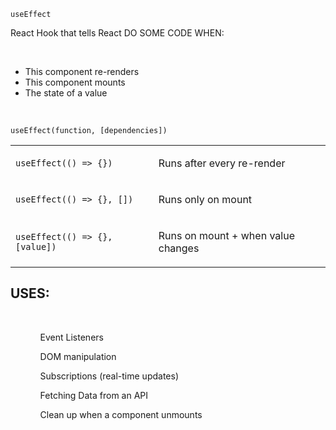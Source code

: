 <code>useEffect</code><br>
<p>React Hook that tells React DO SOME CODE WHEN:</p><br>
<ul>
    <li>This component re-renders</li>
    <li>This component mounts</li>
    <li>The state of a value</li>
</ul><br>

<code>useEffect(function, [dependencies])</code><br>
<table>
    <tbody>
        <tr>
            <td>
                <code>useEffect(() => {})</code>
            </td>
            <td>
                <p>Runs after every re-render</p>
            </td>
        </tr>
        <tr>
            <td>
                <code>useEffect(() => {}, [])</code>
            </td>
            <td>
                <p>Runs only on mount</p>
            </td>
        </tr>
        <tr>
            <td>
                <code>useEffect(() => {}, [value])</code>
            </td>
            <td>
                <p>Runs on mount + when value changes</p>
            </td>
        </tr>
    </tbody>
</table>

<h2>USES:</h2> <br>
<ul>
    <ol>Event Listeners</ol>
    <ol>DOM manipulation</ol>
    <ol>Subscriptions (real-time updates)</ol>
    <ol>Fetching Data from an API</ol>
    <ol>Clean up when a component unmounts</ol>
</ul>